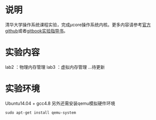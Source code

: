 # 说明
清华大学操作系统课程实验，完成$\mu$core操作系统内核。更多内容请参考[官方github](https://github.com/chyyuu/os_kernel_lab/tree/master)或者[gitbook实验指导书](https://chyyuu.gitbooks.io/ucore_os_docs/content/)。
# 实验内容
lab2 ：物理内存管理
lab3 ：虚拟内存管理
...待更新
# 实验环境
Ubuntu14.04 + gcc4.8
另外还需安装qemu模拟硬件环境
```
sudo apt-get install qemu-system
```
